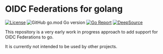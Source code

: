 # OIDC Federations for golang

[![License](https://img.shields.io/github/license/zachmann/go-oidcfed.svg)](https://github.com/zachmann/go-oidcfed/blob/master/LICENSE)
![GitHub go.mod Go version](https://img.shields.io/github/go-mod/go-version/zachmann/go-oidcfed)
[![Go Report](https://goreportcard.com/badge/github.com/zachmann/go-oidcfed)](https://goreportcard.com/report/github.com/zachmann/go-oidcfed)
[![DeepSource](https://deepsource.io/gh/zachmann/go-oidcfed.svg/?label=active+issues&show_trend=true)](https://deepsource.io/gh/zachmann/go-oidcfed/?ref=repository-badge)

[//]: # ([![Release date]&#40;https://img.shields.io/github/release-date/zachmann/go-oidcfed.svg&#41;]&#40;https://github.com/zachmann/go-oidcfed/releases/latest&#41;)
[//]: # ([![Release version]&#40;https://img.shields.io/github/release/zachmann/go-oidcfed.svg&#41;]&#40;https://github.com/zachmann/go-oidcfed/releases/latest&#41;)

This repository is a very early work in progress approach to add support for OIDC Federations to go.

It is currently not intended to be used by other projects.